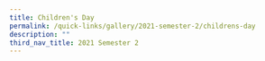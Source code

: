 ```yaml
---
title: Children's Day
permalink: /quick-links/gallery/2021-semester-2/childrens-day
description: ""
third_nav_title: 2021 Semester 2
---
```

